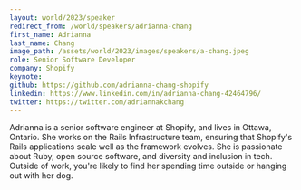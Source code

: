 ```yaml
---
layout: world/2023/speaker
redirect_from: /world/speakers/adrianna-chang
first_name: Adrianna
last_name: Chang
image_path: /assets/world/2023/images/speakers/a-chang.jpeg
role: Senior Software Developer
company: Shopify
keynote:
github: https://github.com/adrianna-chang-shopify
linkedin: https://www.linkedin.com/in/adrianna-chang-42464796/
twitter: https://twitter.com/adriannakchang
---
```


Adrianna is a senior software engineer at Shopify, and lives in Ottawa, Ontario. She works on the Rails Infrastructure team, ensuring that Shopify's Rails applications scale well as the framework evolves. She is passionate about Ruby, open source software, and diversity and inclusion in tech. Outside of work, you're likely to find her spending time outside or hanging out with her dog.
